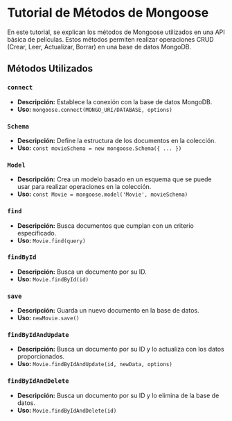 # Tutorial de Métodos de Mongoose

En este tutorial, se explican los métodos de Mongoose utilizados en una API básica de películas. Estos métodos permiten realizar operaciones CRUD (Crear, Leer, Actualizar, Borrar) en una base de datos MongoDB.

## Métodos Utilizados

### `connect`

- **Descripción:** Establece la conexión con la base de datos MongoDB.
- **Uso:** `mongoose.connect(MONGO_URI/DATABASE, options)`

### `Schema`

- **Descripción:** Define la estructura de los documentos en la colección.
- **Uso:** `const movieSchema = new mongoose.Schema({ ... })`

### `Model`

- **Descripción:** Crea un modelo basado en un esquema que se puede usar para realizar operaciones en la colección.
- **Uso:** `const Movie = mongoose.model('Movie', movieSchema)`

### `find`

- **Descripción:** Busca documentos que cumplan con un criterio especificado.
- **Uso:** `Movie.find(query)`

### `findById`

- **Descripción:** Busca un documento por su ID.
- **Uso:** `Movie.findById(id)`

### `save`
- **Descripción:** Guarda un nuevo documento en la base de datos.
- **Uso:** `newMovie.save()`

### `findByIdAndUpdate`
- **Descripción:** Busca un documento por su ID y lo actualiza con los datos proporcionados.
- **Uso:** `Movie.findByIdAndUpdate(id, newData, options)`

### `findByIdAndDelete`
- **Descripción:** Busca un documento por su ID y lo elimina de la base de datos.
- **Uso:** `Movie.findByIdAndDelete(id)`